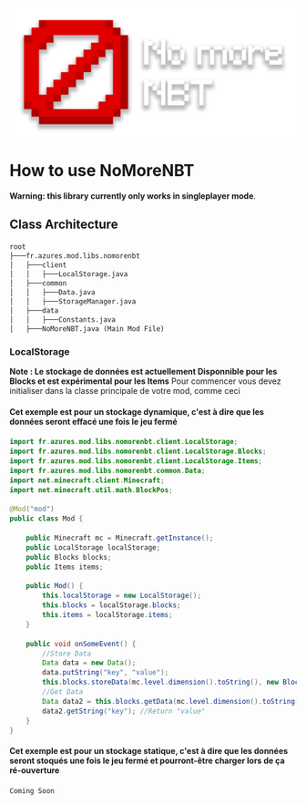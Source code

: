 <img src="readme-logo.png" alt="Logo" title="Logo">

# How to use NoMoreNBT
**Warning: this library currently only works in singleplayer mode**.


## Class Architecture
```ascii
root
├───fr.azures.mod.libs.nomorenbt
│   ├───client
│   │   ├───LocalStorage.java
│   ├───common
│   │   ├───Data.java
│   │   ├───StorageManager.java
│   ├───data
│   │   ├───Constants.java
│   ├───NoMoreNBT.java (Main Mod File)
```

### LocalStorage
**Note : Le stockage de données est actuellement Disponnible pour les Blocks et est expérimental pour les Items**
Pour commencer vous devez initialiser dans la classe principale de votre mod, comme ceci

#### Cet exemple est pour un stockage dynamique, c'est à dire que les données seront effacé une fois le jeu fermé
```java
import fr.azures.mod.libs.nomorenbt.client.LocalStorage;
import fr.azures.mod.libs.nomorenbt.client.LocalStorage.Blocks;
import fr.azures.mod.libs.nomorenbt.client.LocalStorage.Items;
import fr.azures.mod.libs.nomorenbt.common.Data;
import net.minecraft.client.Minecraft;
import net.minecraft.util.math.BlockPos;

@Mod("mod")
public class Mod {

	public Minecraft mc = Minecraft.getInstance();
	public LocalStorage localStorage;
	public Blocks blocks;
	public Items items;
	
	public Mod() {
		this.localStorage = new LocalStorage();
		this.blocks = localStorage.blocks;
		this.items = localStorage.items;
	}
	
	public void onSomeEvent() {
		//Store Data
		Data data = new Data();
		data.putString("key", "value");
		this.blocks.storeData(mc.level.dimension().toString(), new BlockPos(0, 4, 0), data);
		//Get Data
		Data data2 = this.blocks.getData(mc.level.dimension().toString(), new BlockPos(0, 4, 0));
		data2.getString("key"); //Return "value"
	}
}
```

#### Cet exemple est pour un stockage statique, c'est à dire que les données seront stoqués une fois le jeu fermé et pourront-être charger lors de ça ré-ouverture
```
Coming Soon
```